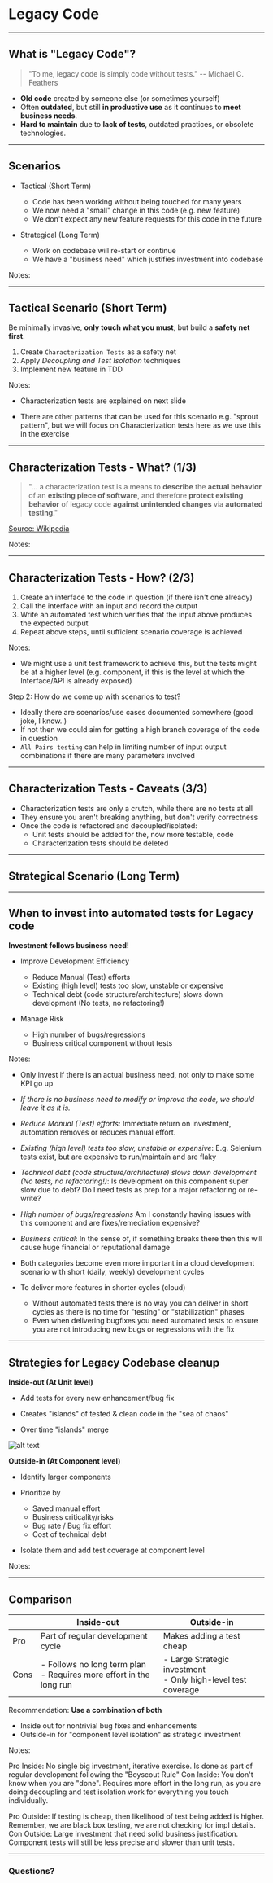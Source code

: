 # Legacy Code

---

## What is "Legacy Code"?


> "To me, legacy code is simply code without tests." -- Michael C. Feathers

- **Old code** created by someone else (or sometimes yourself)
- Often **outdated**, but still **in productive use** as it continues to **meet business needs**.
- **Hard to maintain** due to **lack of tests**, outdated practices, or obsolete technologies.




---


## Scenarios

- Tactical (Short Term)
    - Code has been working without being touched for many years
    - We now need a "small" change in this code (e.g. new feature)
    - We don't expect any new feature requests for this code in the future



- Strategical (Long Term)
    - Work on codebase will re-start or continue
    - We have a "business need" which justifies investment into codebase


Notes:


---


## Tactical Scenario (Short Term)

Be minimally invasive, **only touch what you must**, but build a **safety net first**.

1. Create `Characterization Tests` as a safety net
1. Apply *Decoupling and Test Isolation* techniques
1. Implement new feature in TDD

Notes:

- Characterization tests are explained on next slide

- There are other patterns that can be used for this scenario e.g. "sprout pattern", but we will focus on Characterization tests here as we use this in the exercise



---

## Characterization Tests - What? (1/3)

> "... a characterization test is a means to **describe** the **actual behavior** of an **existing piece of software**, and therefore **protect existing behavior** of legacy code **against unintended changes** via **automated testing**."

[Source: Wikipedia](https://en.wikipedia.org/wiki/Characterization_test) <!-- .element class="text-xs" -->



Notes:


---


## Characterization Tests - How? (2/3)

1. Create an interface to the code in question (if there isn't one already)<!-- .element class="fragment" data-fragment-index="1" -->
1. Call the interface with an input and record the output<!-- .element class="fragment" data-fragment-index="2" -->
1. Write an automated test which verifies that the input above produces the expected output<!-- .element class="fragment" data-fragment-index="3" -->
1. Repeat above steps, until sufficient scenario coverage is achieved<!-- .element class="fragment" data-fragment-index="4" -->


Notes:

- We might use a unit test framework to achieve this, but the tests might be at a higher level (e.g. component, if this is the level at which the Interface/API is already exposed)

Step 2: How do we come up with scenarios to test?
  - Ideally there are scenarios/use cases documented somewhere (good joke, I know..)
  - If not then we could aim for getting a high branch coverage of the code in question
  - `All Pairs testing` can help in limiting number of input output combinations if there are many parameters involved



---

## Characterization Tests - Caveats (3/3)

- Characterization tests are only a crutch, while there are no tests at all
- They ensure you aren't breaking anything, but don't verify correctness
- Once the code is refactored and decoupled/isolated:
  - Unit tests should be added for the, now more testable, code
  - Characterization tests should be deleted



---

## Strategical Scenario (Long Term)


---

## When to invest into automated tests for Legacy code

**Investment follows business need!**

- Improve Development Efficiency
    - Reduce Manual (Test) efforts
    - Existing (high level) tests too slow, unstable or expensive
    - Technical debt (code structure/architecture) slows down development (No tests, no refactoring!)

- Manage Risk
    - High number of bugs/regressions
    - Business critical component without tests



Notes:

- Only invest if there is an actual business need, not only to make some KPI go up
- *If there is no business need to modify or improve the code, we should leave it as it is.*

- *Reduce Manual (Test) efforts*: Immediate return on investment, automation removes or reduces manual effort.
- *Existing (high level) tests too slow, unstable or expensive*: E.g. Selenium tests exist, but are expensive to run/maintain and are flaky
- *Technical debt (code structure/architecture) slows down development (No tests, no refactoring!)*:  Is development on this component super slow due to debt? Do I need tests as prep for a major refactoring or re-write?

- *High number of bugs/regressions* Am I constantly having issues with this component and are fixes/remediation expensive?
- *Business critical*: In the sense of, if something breaks there then this will cause huge financial or reputational damage

- Both categories become even more important in a cloud development scenario with short (daily, weekly) development cycles
- To deliver more features in shorter cycles (cloud)
    - Without automated tests there is no way you can deliver in short cycles as there is no time for "testing" or "stabilization" phases
    - Even when delivering bugfixes you need automated tests to ensure you are not introducing new bugs or regressions with the fix


---

## Strategies for Legacy Codebase cleanup


<div class="grid">
  <div class="col">


**Inside-out (At Unit level)**
- Add tests for every new enhancement/bug fix
- Creates "islands" of tested & clean code in the "sea of chaos"
- Over time "islands" merge

  </div>

<div class="col">

![alt text](../InsideOutOutsideIn.png)

  </div>

  <div class="col">

**Outside-in (At Component level)**
- Identify larger components
- Prioritize by
    - Saved manual effort
    - Business criticality/risks
    - Bug rate / Bug fix effort
    - Cost of technical debt
- Isolate them and add test coverage at component level

  </div>
</div>



Notes:



---

## Comparison



|  | Inside-out | Outside-in |
|----------|-------------|------------|
| Pro     | Part of regular development cycle | Makes adding a test cheap |
| Cons     | - Follows no long term plan<br/>- Requires more effort in the long run | - Large Strategic investment<br/>- Only high-level test coverage |


Recommendation:<!-- .element class="fragment" data-fragment-index="1" --> **Use a combination of both** <!-- .element class="fragment" data-fragment-index="1" -->
- Inside out for nontrivial bug fixes and enhancements  <!-- .element class="fragment" data-fragment-index="1" -->
- Outside-in for "component level isolation" as strategic investment <!-- .element class="fragment" data-fragment-index="1" -->


Notes:


Pro Inside: No single big investment, iterative exercise. Is done as part of regular development following the "Boyscout Rule"
Con Inside: You don't know when you are "done". Requires more effort in the long run, as you are doing decoupling and test isolation work for everything you touch individually.

Pro Outside: If testing is cheap, then likelihood of test being added is higher. Remember, we are black box testing, we are not checking for impl details.
Con Outside: Large investment that need solid business justification. Component tests will still be less precise and slower than unit tests.

---

<!--
### Develop new code on an island

What if I need to add features / do a rewrite in a legacy application

- Write new code in a new class 'X' (Sprout class -> 'Grafting' new branch into an old tree)
- Use TDD for new code
- If not already the case through TDD, apply test isolation/decoupling
- integrate 'X' with the existing codebase
- test integration of 'X' with existing codebase




--- -->




<!-- ### Automated Acceptance tests on Component Level -->
<!-- Not sure if this topic belongs here... maybe some aspects like all pairs for the outside in approach...but this is mostly test isolation and BDD topics -->

<!-- - Integration level tests that serve as documentation  [[Well which one is it, component or integration?? ]] -->
<!-- - Tests are using the *semantic*  API - they can be understood by non-technical persons  [[Why?]] -->
<!-- - Make sure the component is isolated from other components -->

<!-- - Use All-Pairs testing (this usually results in a coverage of > 80% and finds 70%-90% of bugs)  -->
<!-- Teasing all-pairs topic...we don't really have anything on the subject anymore. Doesn't this one apply for the above slides as well? This is just a blanket recommendation -->
<!--
Notes:

- The numbers are based on empirical data (TODO: Source in Video?)

--- -->



### Questions?
